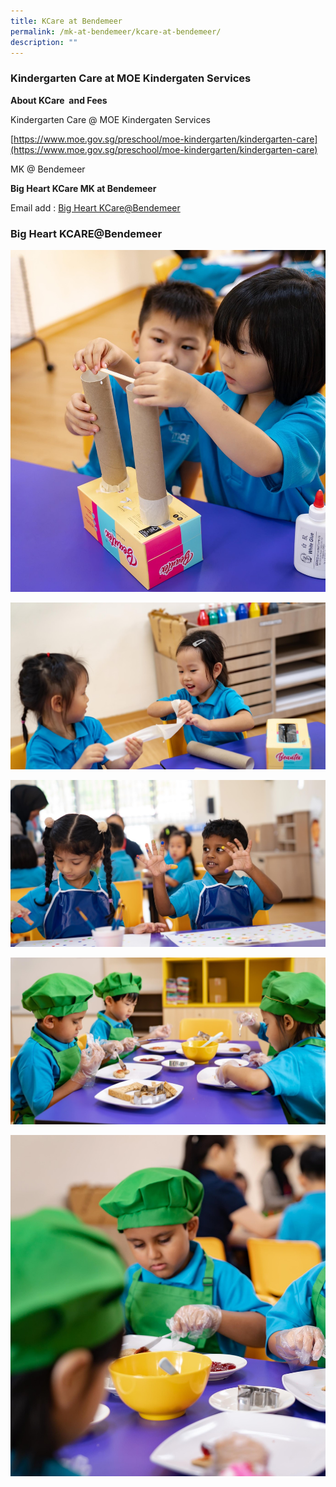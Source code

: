 ```yaml
---
title: KCare at Bendemeer
permalink: /mk-at-bendemeer/kcare-at-bendemeer/
description: ""
---
```

### Kindergarten Care at MOE Kindergaten Services

**About KCare&nbsp; and Fees**

Kindergarten Care @ MOE Kindergaten Services&nbsp;

[https://www.moe.gov.sg/preschool/moe-kindergarten/kindergarten-care](https://www.moe.gov.sg/preschool/moe-kindergarten/kindergarten-care)&nbsp;

MK @ Bendemeer 

**Big Heart KCare&nbsp;MK at Bendemeer**

Email add : <a href="mailto:bendemeer_kcare@shgstudentcare.com.sg">Big Heart KCare@Bendemeer</a><p></p>

### Big Heart KCARE@Bendemeer

![](/images/building.jpg)

![](/images/tissue.jpg)

![](/images/kcare1.jpg)

![](/images/kcare2.jpg)

![](/images/kcare3.jpg)